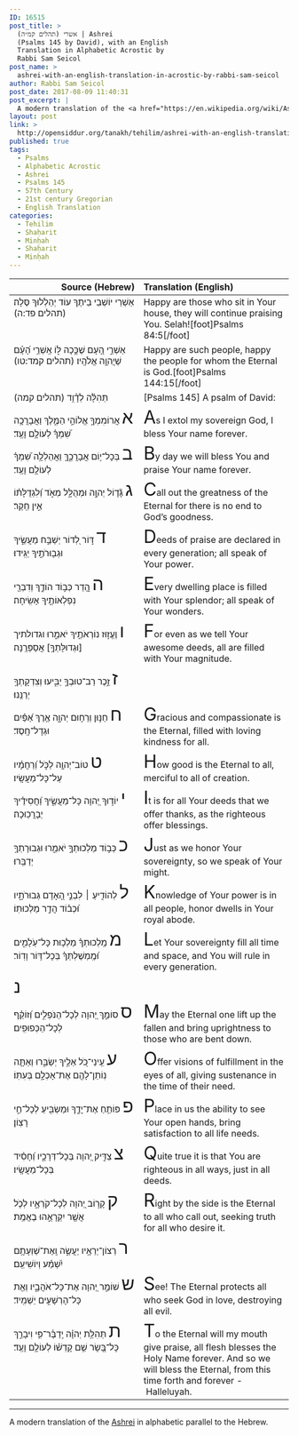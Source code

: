 ```yaml
---
ID: 16515
post_title: >
  (אשרי (תהלים קמ״ה | Ashrei
  (Psalms 145 by David), with an English
  Translation in Alphabetic Acrostic by
  Rabbi Sam Seicol
post_name: >
  ashrei-with-an-english-translation-in-acrostic-by-rabbi-sam-seicol
author: Rabbi Sam Seicol
post_date: 2017-08-09 11:40:31
post_excerpt: |
  A modern translation of the <a href="https://en.wikipedia.org/wiki/Ashrei">Ashrei</a> in alphabetic parallel to the Hebrew.
layout: post
link: >
  http://opensiddur.org/tanakh/tehilim/ashrei-with-an-english-translation-in-acrostic-by-rabbi-sam-seicol/
published: true
tags:
  - Psalms
  - Alphabetic Acrostic
  - Ashrei
  - Psalms 145
  - 57th Century
  - 21st century Gregorian
  - English Translation
categories:
  - Tehilim
  - Shaḥarit
  - Minḥah
  - Shaḥarit
  - Minḥah
---
```

<table style="margin-left: auto;margin-right: auto;" class="draggable">
<thead><tr><th id="x" style="text-align: right;">Source (Hebrew)</th><th style="text-align: left;">Translation (English)</th></tr></thead>
<tbody>
<tr>
<td style="vertical-align:top;" width="46%">
<div class="liturgy"><span lang="he">
אַשְׁרֵי יוֹשְׁבֵי בֵיתֶךָ עוֹד יְהַלְלוּךָ סֶּלָה׃ (תהלים פד:ה)
</span></div>
</td>
 
<td style="vertical-align:top;" width="53%">
<div class="english">
Happy are those who sit in Your house, they will continue praising You. Selah![foot]Psalms 84:5[/foot]
</div></td>
</tr>


<tr>
<td style="vertical-align:top;" width="46%">
<div class="liturgy"><span lang="he">
אַשְׁרֵ֣י הָ֭עָם שֶׁכָּ֣כָה לּ֑וֹ אַֽשְׁרֵ֥י הָ֝עָ֗ם שֶׁיֲהוָ֥ה אֱלֹהָֽיו׃ (תהלים קמד:טו)
	</span></div>
</td>
 
<td style="vertical-align:top;" width="53%">
<div class="english">
Happy are such people, happy the people for whom the Eternal is God.[foot]Psalms 144:15[/foot]
</div></td>
</tr>


<tr>
<td style="vertical-align:top;" width="46%">
<div class="liturgy"><span lang="he">
(תהלים קמה) תְּהִלָּ֗ה לְדָ֫וִ֥ד 
</span></div>
</td>
 
<td style="vertical-align:top;" width="53%">
<div class="english">
[Psalms 145] A psalm of David:
</div></td>
</tr>


<tr>
<td style="vertical-align:top;" width="46%">
<div class="liturgy"><span lang="he">
<span style="font-size:xx-large;">א</span>&nbsp;אֲרוֹמִמְךָ֣ אֱלוֹהַ֣י הַמֶּ֑לֶךְ וַאֲבָרֲכָ֥ה שִׁ֝מְךָ֗ לְעוֹלָ֥ם וָעֶֽד׃ 
</span></div>
</td>
 
<td style="vertical-align:top;" width="53%">
<div class="english">
<span style="font-size:xx-large;">A</span>s I extol my sovereign God, I bless Your name forever.
</div></td>
</tr>


<tr>
<td style="vertical-align:top;" width="46%">
<div class="liturgy"><span lang="he">
<span style="font-size:xx-large;">ב</span>&nbsp;בְּכָל־י֥וֹם אֲבָרֲכֶ֑ךָּ וַאֲהַלְלָ֥ה שִׁ֝מְךָ֗ לְעוֹלָ֥ם וָעֶֽד׃ 
</span></div>
</td>
 
<td style="vertical-align:top;" width="53%">
<div class="english">
<span style="font-size:xx-large;">B</span>y day we will bless You and praise Your name forever.
</div></td>
</tr>


<tr>
<td style="vertical-align:top;" width="46%">
<div class="liturgy"><span lang="he">
<span style="font-size:xx-large;">ג</span>&nbsp;גָּ֘ד֤וֹל יְהוָ֣ה וּמְהֻלָּ֣ל מְאֹ֑ד וְ֝לִגְדֻלָּת֗וֹ אֵ֣ין חֵֽקֶר׃ 
</span></div>
</td>
 
<td style="vertical-align:top;" width="53%">
<div class="english">
<span style="font-size:xx-large;">C</span>all out the greatness of the Eternal for there is no end to God’s goodness.
</div></td>
</tr>


<tr>
<td style="vertical-align:top;" width="46%">
<div class="liturgy"><span lang="he">
<span style="font-size:xx-large;">ד</span>&nbsp;דּ֣וֹר לְ֭דוֹר יְשַׁבַּ֣ח מַעֲשֶׂ֑יךָ וּגְב֖וּרֹתֶ֣יךָ יַגִּֽידוּ׃ 
</span></div>
</td>
 
<td style="vertical-align:top;" width="53%">
<div class="english">
<span style="font-size:xx-large;">D</span>eeds of praise are declared in every generation; all speak of Your power.
</div></td>
</tr>


<tr>
<td style="vertical-align:top;" width="46%">
<div class="liturgy"><span lang="he">
<span style="font-size:xx-large;">ה</span>&nbsp;הֲ֭דַר כְּב֣וֹד הוֹדֶ֑ךָ וְדִבְרֵ֖י נִפְלְאוֹתֶ֣יךָ אָשִֽׂיחָה׃ 
</span></div>
</td>
 
<td style="vertical-align:top;" width="53%">
<div class="english">
<span style="font-size:xx-large;">E</span>very dwelling place is filled with Your splendor; all speak of Your wonders.
</div></td>
</tr>


<tr>
<td style="vertical-align:top;" width="46%">
<div class="liturgy"><span lang="he">
<span style="font-size:xx-large;">ו</span>&nbsp;וֶעֱז֣וּז נוֹרְאֹתֶ֣יךָ יֹאמֵ֑רוּ וגדולתיך [וּגְדוּלָּתְךָ֥] אֲסַפְּרֶֽנָּה׃ 
</span></div>
</td>
 
<td style="vertical-align:top;" width="53%">
<div class="english">
<span style="font-size:xx-large;">F</span>or even as we tell Your awesome deeds, all are filled with Your magnitude.
</div></td>
</tr>


<tr>
<td style="vertical-align:top;" width="46%">
<div class="liturgy"><span lang="he">
<span style="font-size:xx-large;">ז</span>&nbsp;זֵ֣כֶר רַב־טוּבְךָ֣ יַבִּ֑יעוּ וְצִדְקָתְךָ֥ יְרַנֵּֽנוּ׃ 
</span></div>
</td>
 
<td style="vertical-align:top;" width="53%">
<div class="english">

</div></td>
</tr>


<tr>
<td style="vertical-align:top;" width="46%">
<div class="liturgy"><span lang="he">
<span style="font-size:xx-large;">ח</span>&nbsp;חַנּ֣וּן וְרַח֣וּם יְהוָ֑ה אֶ֥רֶךְ אַ֝פַּ֗יִם וּגְדָל־חָֽסֶד׃ 
</span></div>
</td>
 
<td style="vertical-align:top;" width="53%">
<div class="english">
<span style="font-size:xx-large;">G</span>racious and compassionate is the Eternal, filled with loving kindness for all.
</div></td>
</tr>


<tr>
<td style="vertical-align:top;" width="46%">
<div class="liturgy"><span lang="he">
<span style="font-size:xx-large;">ט</span>&nbsp;טוֹב־יְהוָ֥ה לַכֹּ֑ל וְ֝רַחֲמָ֗יו עַל־כָּל־מַעֲשָֽׂיו׃ 
</span></div>
</td>
 
<td style="vertical-align:top;" width="53%">
<div class="english">
<span style="font-size:xx-large;">H</span>ow good is the Eternal to all, merciful to all of creation.
</div></td>
</tr>


<tr>
<td style="vertical-align:top;" width="46%">
<div class="liturgy"><span lang="he">
<span style="font-size:xx-large;">י</span>&nbsp;יוֹד֣וּךָ יְ֭הוָה כָּל־מַעֲשֶׂ֑יךָ וַ֝חֲסִידֶ֗יךָ יְבָרֲכֽוּכָה׃ 
</span></div>
</td>
 
<td style="vertical-align:top;" width="53%">
<div class="english">
<span style="font-size:xx-large;">I</span>t is for all Your deeds that we offer thanks, as the righteous offer blessings.
</div></td>
</tr>


<tr>
<td style="vertical-align:top;" width="46%">
<div class="liturgy"><span lang="he">
<span style="font-size:xx-large;">כ</span>&nbsp;כְּב֣וֹד מַלְכוּתְךָ֣ יֹאמֵ֑רוּ וּגְבוּרָתְךָ֥ יְדַבֵּֽרוּ׃ 
</span></div>
</td>
 
<td style="vertical-align:top;" width="53%">
<div class="english">
<span style="font-size:xx-large;">J</span>ust as we honor Your sovereignty, so we speak of Your might.
</div></td>
</tr>


<tr>
<td style="vertical-align:top;" width="46%">
<div class="liturgy"><span lang="he">
<span style="font-size:xx-large;">ל</span>&nbsp;לְהוֹדִ֤יעַ ׀ לִבְנֵ֣י הָ֭אָדָם גְּבוּרֹתָ֑יו וּ֝כְב֗וֹד הֲדַ֣ר מַלְכוּתֽוֹ׃ 
</span></div>
</td>
 
<td style="vertical-align:top;" width="53%">
<div class="english">
<span style="font-size:xx-large;">K</span>nowledge of Your power is in all people, honor dwells in Your royal abode.
</div></td>
</tr>


<tr>
<td style="vertical-align:top;" width="46%">
<div class="liturgy"><span lang="he">
<span style="font-size:xx-large;">מ</span>&nbsp;מַֽלְכוּתְךָ֗ מַלְכ֥וּת כָּל־עֹֽלָמִ֑ים וּ֝מֶֽמְשֶׁלְתְּךָ֗ בְּכָל־דּ֥וֹר וָדֽוֹר׃ 
</span></div>
</td>
 
<td style="vertical-align:top;" width="53%">
<div class="english">
<span style="font-size:xx-large;">L</span>et Your sovereignty fill all time and space, and You will rule in every generation.
</div></td>
</tr>


<tr>
<td style="vertical-align:top;" width="46%">
<div class="liturgy"><span lang="he">
<span style="font-size:xx-large;">נ</span>&nbsp;
</span></div>
</td>
 
<td style="vertical-align:top;" width="53%">
<div class="english">

</div></td>
</tr>


<tr>
<td style="vertical-align:top;" width="46%">
<div class="liturgy"><span lang="he">
<span style="font-size:xx-large;">ס</span>&nbsp;סוֹמֵ֣ךְ יְ֭הוָה לְכָל־הַנֹּפְלִ֑ים וְ֝זוֹקֵ֗ף לְכָל־הַכְּפוּפִֽים׃ 
</span></div>
</td>
 
<td style="vertical-align:top;" width="53%">
<div class="english">
<span style="font-size:xx-large;">M</span>ay the Eternal one lift up the fallen and bring uprightness to those who are bent down.
</div></td>
</tr>


<tr>
<td style="vertical-align:top;" width="46%">
<div class="liturgy"><span lang="he">
<span style="font-size:xx-large;">ע</span>&nbsp;עֵֽינֵי־כֹ֭ל אֵלֶ֣יךָ יְשַׂבֵּ֑רוּ וְאַתָּ֤ה נֽוֹתֵן־לָהֶ֖ם אֶת־אָכְלָ֣ם בְּעִתּֽוֹ׃ 
</span></div>
</td>
 
<td style="vertical-align:top;" width="53%">
<div class="english">
<span style="font-size:xx-large;">O</span>ffer visions of fulfillment in the eyes of all, giving sustenance in the time of their need.
</div></td>
</tr>


<tr>
<td style="vertical-align:top;" width="46%">
<div class="liturgy"><span lang="he">
<span style="font-size:xx-large;">פ</span>&nbsp;פּוֹתֵ֥חַ אֶת־יׇדֶ֑ךָ וּמַשְׂבִּ֖יעַ לְכָל־חַ֣י רָצֽוֹן׃ 
</span></div>
</td>
 
<td style="vertical-align:top;" width="53%">
<div class="english">
<span style="font-size:xx-large;">P</span>lace in us the ability to see Your open hands, bring satisfaction to all life needs.
</div></td>
</tr>


<tr>
<td style="vertical-align:top;" width="46%">
<div class="liturgy"><span lang="he">
<span style="font-size:xx-large;">צ</span>&nbsp;צַדִּ֣יק יְ֭הוָה בְּכָל־דְּרָכָ֑יו וְ֝חָסִ֗יד בְּכָל־מַעֲשָֽׂיו׃ 
</span></div>
</td>
 
<td style="vertical-align:top;" width="53%">
<div class="english">
<span style="font-size:xx-large;">Q</span>uite true it is that You are righteous in all ways, just in all deeds.
</div></td>
</tr>


<tr>
<td style="vertical-align:top;" width="46%">
<div class="liturgy"><span lang="he">
<span style="font-size:xx-large;">ק</span>&nbsp;קָר֣וֹב יְ֭הוָה לְכָל־קֹרְאָ֑יו לְכֹ֤ל אֲשֶׁ֖ר יִקְרָאֻ֣הוּ בֶאֱמֶֽת׃ 
</span></div>
</td>
 
<td style="vertical-align:top;" width="53%">
<div class="english">
<span style="font-size:xx-large;">R</span>ight by the side is the Eternal to all who call out, seeking truth for all who desire it.
</div></td>
</tr>


<tr>
<td style="vertical-align:top;" width="46%">
<div class="liturgy"><span lang="he">
<span style="font-size:xx-large;">ר</span>&nbsp;רְצוֹן־יְרֵאָ֥יו יַעֲשֶׂ֑ה וְֽאֶת־שַׁוְעָתָ֥ם יִ֝שְׁמַ֗ע וְיוֹשִׁיעֵֽם׃ 
</span></div>
</td>
 
<td style="vertical-align:top;" width="53%">
<div class="english">

</div></td>
</tr>


<tr>
<td style="vertical-align:top;" width="46%">
<div class="liturgy"><span lang="he">
<span style="font-size:xx-large;">ש</span>&nbsp;שׁוֹמֵ֣ר יְ֭הוָה אֶת־כָּל־אֹהֲבָ֑יו וְאֵ֖ת כָּל־הָרְשָׁעִ֣ים יַשְׁמִֽיד׃ 
</span></div>
</td>
 
<td style="vertical-align:top;" width="53%">
<div class="english">
<span style="font-size:xx-large;">S</span>ee! The Eternal protects all who seek God in love, destroying all evil.
</div></td>
</tr>


<tr>
<td style="vertical-align:top;" width="46%">
<div class="liturgy"><span lang="he">
<span style="font-size:xx-large;">ת</span>&nbsp;תְּהִלַּ֥ת יְהוָ֗ה יְֽדַבֶּ֫ר־פִּ֥י וִיבָרֵ֣ךְ כָּל־בָּ֭שָׂר שֵׁ֥ם קָדְשׁ֗וֹ לְעוֹלָ֥ם וָעֶֽד׃
</span></div>
</td>
 
<td style="vertical-align:top;" width="53%">
<div class="english">
<span style="font-size:xx-large;">T</span>o the Eternal will my mouth give praise, all flesh blesses the Holy Name forever.
And so we will bless the Eternal, from this time forth and forever - Halleluyah.
</div></td>
</tr>
</tbody></table>

<hr />
A modern translation of the <a href="https://en.wikipedia.org/wiki/Ashrei">Ashrei</a> in alphabetic parallel to the Hebrew.

